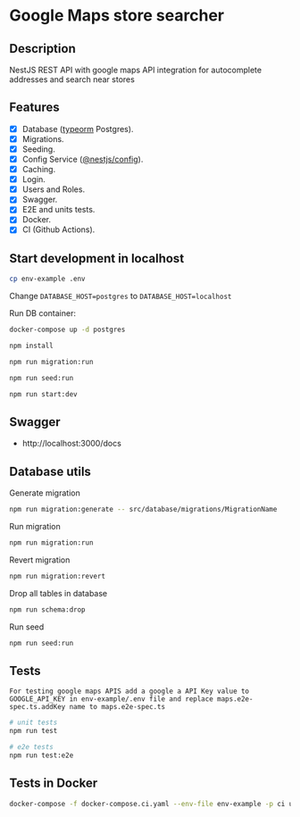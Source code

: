 # Google Maps store searcher

## Description

NestJS REST API with google maps API integration for autocomplete addresses and search near stores

## Features

- [x] Database ([typeorm](https://www.npmjs.com/package/typeorm) Postgres).
- [x] Migrations.
- [x] Seeding.
- [x] Config Service ([@nestjs/config](https://www.npmjs.com/package/@nestjs/config)).
- [x] Caching.
- [x] Login.
- [x] Users and Roles.
- [x] Swagger.
- [x] E2E and units tests.
- [x] Docker.
- [x] CI (Github Actions).

## Start development in localhost

```bash
cp env-example .env
```

Change `DATABASE_HOST=postgres` to `DATABASE_HOST=localhost`

Run DB container:

```bash
docker-compose up -d postgres
```

```bash
npm install

npm run migration:run

npm run seed:run

npm run start:dev
```

## Swagger

- http://localhost:3000/docs

## Database utils

Generate migration

```bash
npm run migration:generate -- src/database/migrations/MigrationName 
```

Run migration

```bash
npm run migration:run
```

Revert migration

```bash
npm run migration:revert
```

Drop all tables in database

```bash
npm run schema:drop
```

Run seed

```bash
npm run seed:run
```

## Tests
`For testing google maps APIS add a google a API Key value to GOOGLE_API_KEY in env-example/.env file and replace maps.e2e-spec.ts.addKey name to maps.e2e-spec.ts`
```bash
# unit tests
npm run test

# e2e tests
npm run test:e2e
```

## Tests in Docker

```bash
docker-compose -f docker-compose.ci.yaml --env-file env-example -p ci up --build --exit-code-from api && docker-compose -p ci rm -svf
```
